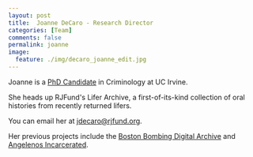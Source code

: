 ```yaml
---
layout: post
title:  Joanne DeCaro - Research Director
categories: [Team]
comments: false
permalink: joanne
image:
  feature: ./img/decaro_joanne_edit.jpg
---
```

Joanne is a [PhD Candidate](https://socialecology.uci.edu/students/grad/jdecaro) in Criminology at UC Irvine.


She heads up RJFund's Lifer Archive, a first-of-its-kind collection of oral histories from recently returned lifers.


You can email her at [jdecaro@rjfund.org](mailto:jdecaro@rjfund.org).


Her previous projects include the [Boston Bombing Digital Archive](https://marathon.library.northeastern.edu/) and [Angelenos Incarcerated](http://angelenosincarcerated.org/).
